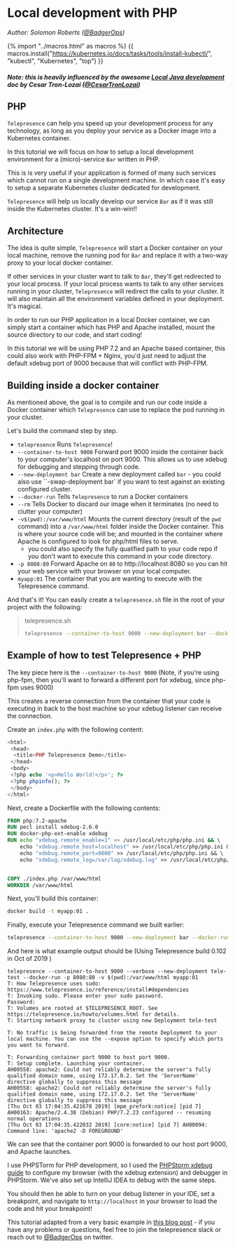 # Local development with PHP
*Author: Solomon Roberts ([@BadgerOps](https://twitter.com/BadgerOps))*

{% import "../macros.html" as macros %}
{{ macros.install("https://kubernetes.io/docs/tasks/tools/install-kubectl/", "kubectl", "Kubernetes", "top") }}

##### Note: this is heavily influenced by the awesome [Local Java development](https://www.telepresence.io/tutorials/java) doc by Cesar Tron-Lozai ([@CesarTronLozai](https://twitter.com/cesarTronLozai))

## PHP 

`Telepresence` can help you speed up your development process for any technology, as long as you deploy your service as a Docker image into a Kubernetes container.

In this tutorial we will focus on how to setup a local development environment for a (micro)-service `Bar` written in PHP.

This is is very useful if your application is formed of many such services which cannot run on a single development machine. In which case it's easy to setup a separate Kubernetes cluster dedicated for development.

`Telepresence` will help us locally develop our service `Bar` as if it was still inside the Kubernetes cluster. It's a win-win!!

## Architecture

The idea is quite simple, `Telepresence` will start a Docker container on your local machine, remove the running pod for `Bar` and replace it with a two-way proxy to your local docker container.

If other services in your cluster want to talk to `Bar`, they'll get redirected to your local process. If your local process wants to talk to any other services running in your cluster, `Telepresence` will redirect the calls to your cluster.
It will also maintain all the environment variables defined in your deployment. It's magical.

In order to run our PHP application in a local Docker container, we can simply start a container which has PHP and Apache installed, mount the source directory to our code, and start coding!

In this tutorial we will be using PHP 7.2 and an Apache based container, this could also work with PHP-FPM + Nginx, you'd just need to adjust the default xdebug port of 9000 because that will conflict with PHP-FPM.

## Building inside a docker container

As mentioned above, the goal is to compile and run our code inside a Docker container which `Telepresence` can use to replace the pod running in your cluster.

Let's build the command step by step.

* `telepresence` Runs `Telepresence`!
* `--container-to-host 9000` Forward port 9000 inside the container back to your computer's localhost on port 9000. This allows us to use xdebug for debugging and stepping through code.
* `--new-deployment bar` Create a new deployment called `bar` - you could also use ``-swap-deployment bar` if you want to test against an existing configured cluster.
* `--docker-run` Tells `Telepresence` to run a Docker containers
* `--rm` Tells Docker to discard our image when it terminates (no need to clutter your computer)
* `-v$(pwd):/var/www/html` Mounts the current directory (result of the `pwd` command) into a `/var/www/html` folder inside the Docker container. This is where your source code will be; and mounted in the container where Apache is configured to look for php/html files to serve. 
  * you could also specify the fully qualified path to your code repo if you don't want to execute this command in your code directory.
* `-p 8080:80` Forward Apache on `80` to http://localhost:8080 so you can hit your web service with your browser on your local computer.
* `myapp:01` The container that you are wanting to execute with the Telepresence command.

And that's it! You can easily create a `telepresence.sh` file in the root of your project with the following:

> telepresence.sh
> ```bash
> telepresence --container-to-host 9000 --new-deployment bar --docker-run --rm -v$(pwd):/var/www/html -p 8080:80 myapp:01
>```


## Example of how to test Telepresence + PHP

The key piece here is the `--container-to-host 9000` (Note, if you're using php-fpm, then you'll want to forward a different port for xdebug, since php-fpm uses 9000)

This creates a reverse connection from the container that your code is executing in back to the host machine so your xdebug listener can receive the connection.

Create an `index.php` with the following content:

```php
<html>  
 <head>
  <title>PHP Telepresence Demo</title>
 </head>
 <body>
 <?php echo '<p>Hello World!</p>'; ?>
 <?php phpinfo(); ?>
 </body>
</html>
```

Next, create a Dockerfile with the following contents:

```dockerfile
FROM php:7.2-apache  
RUN pecl install xdebug-2.6.0  
RUN docker-php-ext-enable xdebug  
RUN echo "xdebug.remote_enable=1" >> /usr/local/etc/php/php.ini && \  
    echo "xdebug.remote_host=localhost" >> /usr/local/etc/php/php.ini && \
    echo "xdebug.remote_port=9000" >> /usr/local/etc/php/php.ini && \ 
    echo "xdebug.remote_log=/var/log/xdebug.log" >> /usr/local/etc/php/php.ini 


COPY ./index.php /var/www/html  
WORKDIR /var/www/html
```

Next, you'll build this container:

```bash
docker build -t myapp:01 .
```

Finally, execute your Telepresence command we built earlier:

```bash
telepresence --container-to-host 9000 --new-deployment bar --docker-run --rm -v$(pwd):/var/www/html -p 8080:80 myapp:01
```

And here is what example output should be (Using Telepresence build 0.102 in Oct of 2019 )

```
telepresence --container-to-host 9000 --verbose --new-deployment tele-test --docker-run -p 8080:80 -v $(pwd):/var/www/html myapp:01  
T: How Telepresence uses sudo: https://www.telepresence.io/reference/install#dependencies  
T: Invoking sudo. Please enter your sudo password.  
Password:  
T: Volumes are rooted at $TELEPRESENCE_ROOT. See https://telepresence.io/howto/volumes.html for details.  
T: Starting network proxy to cluster using new Deployment tele-test

T: No traffic is being forwarded from the remote Deployment to your local machine. You can use the --expose option to specify which ports you want to forward.

T: Forwarding container port 9000 to host port 9000.  
T: Setup complete. Launching your container.  
AH00558: apache2: Could not reliably determine the server's fully qualified domain name, using 172.17.0.2. Set the 'ServerName' directive globally to suppress this message  
AH00558: apache2: Could not reliably determine the server's fully qualified domain name, using 172.17.0.2. Set the 'ServerName' directive globally to suppress this message  
[Thu Oct 03 17:04:35.421678 2019] [mpm_prefork:notice] [pid 7] AH00163: Apache/2.4.38 (Debian) PHP/7.2.23 configured -- resuming normal operations
[Thu Oct 03 17:04:35.422032 2019] [core:notice] [pid 7] AH00094: Command line: 'apache2 -D FOREGROUND'
```

We can see that the container port 9000 is forwarded to our host port 9000, and Apache launches. 

I use PHPSTorm for PHP development, so I used the [PHPStorm xdebug guide](https://www.jetbrains.com/help/phpstorm/configuring-xdebug.html) to configure my browser (with the xdebug extension) and debugger in PHPStorm. We've also set up IntelliJ IDEA to debug with the same steps. 

You should then be able to turn on your debug listener in your IDE, set a breakpoint, and navigate to `http://localhost` in your browser to load the code and hit your breakpoint!

This tutorial adapted from a very basic example in [this blog post](https://blog.badgerops.net/2019/10/03/debugging-a-php-app-in-kubernetes-using-telepresence-io/) - if you have any problems or questions, feel free to join the telepresence slack or reach out to [@BadgerOps](https://twitter.com/BadgerOps) on twitter.